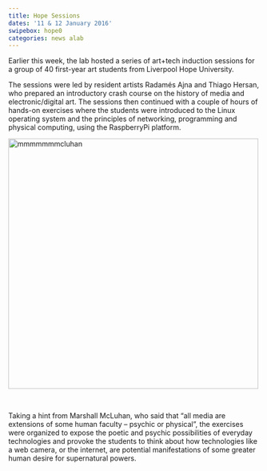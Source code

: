 ```yaml
---
title: Hope Sessions
dates: '11 & 12 January 2016'
swipebox: hope0
categories: news alab
---
```

Earlier this week, the lab hosted a series of art+tech induction sessions for a group of 40 first-year art students from Liverpool Hope University.

The sessions were led by resident artists Radamés Ajna and Thiago Hersan, who prepared an introductory crash course on the history of media and electronic/digital art. The sessions then continued with a couple of hours of hands-on exercises where the students were introduced to the Linux operating system and the principles of networking, programming and physical computing, using the RaspberryPi platform.

<a href="http://alab.space/wp-content/uploads/2016/01/mm.gif" rel="attachment wp-att-941"><img class="alignleft" src="http://alab.space/wp-content/uploads/2016/01/mm.gif" alt="mmmmmmmcluhan" width="500" /></a>
  
<br clear="all" />
  
Taking a hint from Marshall McLuhan, who said that &#8220;all media are extensions of some human faculty &#8211; psychic or physical&#8221;, the exercises were organized to expose the poetic and psychic possibilities of everyday technologies and provoke the students to think about how technologies like a web camera, or the internet, are potential manifestations of some greater human desire for supernatural powers.

